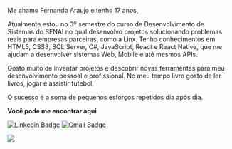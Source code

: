 <p>Me chamo Fernando Araujo e tenho 17 anos,<p>
<p>Atualmente estou no 3º semestre do curso de Desenvolvimento de Sistemas do SENAI no qual desenvolvo projetos solucionando problemas reais para empresas parceiras, como a Linx.  Tenho conhecimentos em HTML5, CSS3, SQL Server, C#, JavaScript, React e React Native, que me ajudam a desenvolver sistemas Web, Mobile e até mesmos APIs.<p>
<p>Gosto muito de inventar projetos e descobrir novas ferramentas para meu desenvolvimento pessoal e profissional. No meu tempo livre gosto de ler livros, jogar e assistir futebol.<p>
 
<p>O sucesso é a soma de pequenos esforços repetidos dia após dia.
 
**Você pode me encontrar aqui**<p>
 
[![Linkedin Badge](https://img.shields.io/badge/-Fernando%20Araujo-0e76a8?style=square&logo=Linkedin&logoColor=white&link=https://www.linkedin.com/in/fernando-vinicius-conceicao-araujo/)](https://www.linkedin.com/in/fernando-vinicius-conceicao-araujo/) [![Gmail Badge](https://img.shields.io/badge/-fernandovcaraujo@gmail.com-ff2222?style=square&logo=Gmail&logoColor=white&link=mailto:fernandovcaraujo@gmail.com)](mailto:fernandovcaraujo@gmail.com)

 <img align="left" src="https://github-readme-stats.vercel.app/api?username=fernandoaraujodev&show_icons=true" />
